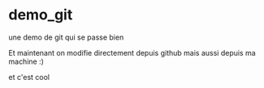 demo_git
======

une demo de git qui se passe bien

Et maintenant on modifie directement depuis github
mais aussi depuis ma machine :)

et c'est cool
